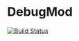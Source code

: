 # DebugMod


[![Build Status](https://drone.io/github.com/DrummerMC/DebugMod/status.png)](https://drone.io/github.com/DrummerMC/DebugMod/latest)